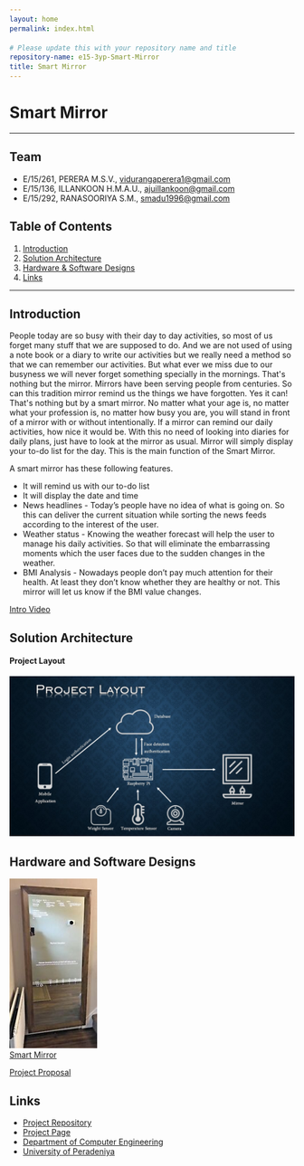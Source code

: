 ```yaml
---
layout: home
permalink: index.html

# Please update this with your repository name and title
repository-name: e15-3yp-Smart-Mirror
title: Smart Mirror
---
```


[comment]: # "This is the standard layout for the project, but you can clean this and use your own template"

# Smart Mirror

---

## Team
-  E/15/261, PERERA M.S.V., [vidurangaperera1@gmail.com](mailto:vidurangaperera1@gmail.com)
-  E/15/136, ILLANKOON H.M.A.U., [ajuillankoon@gmail.com](mailto:ajuillankoon@gmail.com)
-  E/15/292, RANASOORIYA S.M., [smadu1996@gmail.com](mailto:smadu1996@gmail.com)

## Table of Contents
1. [Introduction](#introduction)
2. [Solution Architecture](#solution-architecture )
3. [Hardware & Software Designs](#hardware-and-software-designs)
4. [Links](#links)

---

## Introduction

People today are so busy with their day to day activities, so most of us forget many stuff that we are supposed to do. And we are not used of using a note book or a diary to write our activities but we really need a method so that we can remember our activities. But what ever we miss due to our busyness we will never forget something specially in the mornings. That's nothing but the mirror. Mirrors have been serving people from centuries. So can this tradition mirror remind us the things we have forgotten. Yes it can! That's nothing but by a smart mirror. No matter what your age is, no matter what your profession is, no matter how busy you are, you will stand in front of a mirror with or without intentionally. If a mirror can remind our daily activities, how nice it would be. With this no need of looking into diaries for daily plans, just have to look at the mirror as usual. Mirror will simply display your to-do list for the day. This is the main function of the Smart Mirror.  

A smart mirror has these following features.

- It will remind us with our to-do list
- It will display the date and time
- News headlines - Today’s people have no idea of what is going on. So this can deliver the current situation while sorting the news feeds according to the interest of the user. 
- Weather status - Knowing the weather forecast will help the user to manage his daily activities. So that will eliminate the embarrassing moments which the user faces due to     the sudden changes in the weather.
- BMI Analysis - Nowadays people don’t pay much attention for their health. At least they don’t know whether they are healthy or not. This mirror will let us know if the BMI value changes.  

[Intro Video](https://youtu.be/Y4YTkWsgTG0)


## Solution Architecture

#### Project Layout  
![ImageLayout](data/images/proposal_presentation.jpg)

## Hardware and Software Designs

![Image](data/images/s_l300.jpg)  
[Smart Mirror](https://youtu.be/MKPVTnBJEkE)  

[Project Proposal](data/pdfs/proposal_presentation.pdf)


## Links

- <a href = "https://github.com/cepdnaclk/e15-3yp-Smart-Mirror" target = "_blank"> Project Repository </a>
- <a href = "https://cepdnaclk.github.io/e15-3yp-Smart-Mirror/" target = "_blank">Project Page</a>
- <a href = "http://www.ce.pdn.ac.lk/" target = "_blank">Department of Computer Engineering</a>
- <a href = "https://eng.pdn.ac.lk/" target = "_blank">University of Peradeniya</a>


[//]: # (Please refer this to learn more about Markdown syntax)
[//]: # (https://github.com/adam-p/markdown-here/wiki/Markdown-Cheatsheet)

